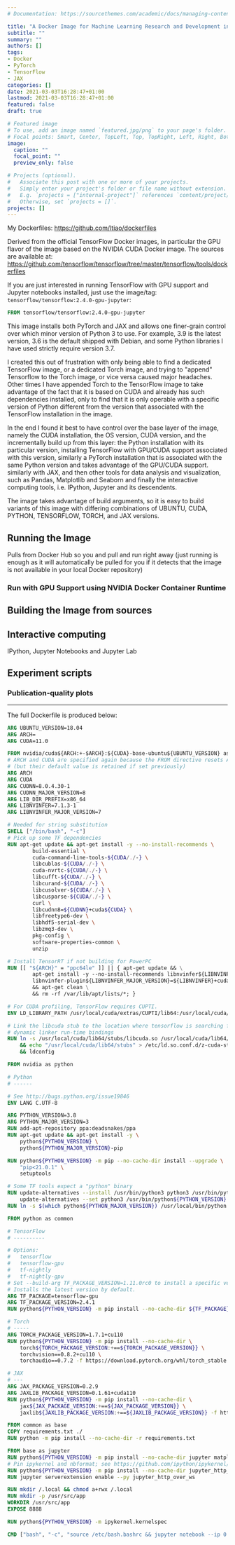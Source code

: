 ```yaml
---
# Documentation: https://sourcethemes.com/academic/docs/managing-content/

title: "A Docker Image for Machine Learning Research and Development in PyTorch, JAX and TensorFlow"
subtitle: ""
summary: ""
authors: []
tags:
- Docker
- PyTorch
- TensorFlow
- JAX
categories: []
date: 2021-03-03T16:28:47+01:00
lastmod: 2021-03-03T16:28:47+01:00
featured: false
draft: true

# Featured image
# To use, add an image named `featured.jpg/png` to your page's folder.
# Focal points: Smart, Center, TopLeft, Top, TopRight, Left, Right, BottomLeft, Bottom, BottomRight.
image:
  caption: ""
  focal_point: ""
  preview_only: false

# Projects (optional).
#   Associate this post with one or more of your projects.
#   Simply enter your project's folder or file name without extension.
#   E.g. `projects = ["internal-project"]` references `content/project/deep-learning/index.md`.
#   Otherwise, set `projects = []`.
projects: []
---
```


My Dockerfiles: https://github.com/ltiao/dockerfiles

Derived from the official TensorFlow Docker images, in particular the GPU 
flavor of the image based on the NVIDIA CUDA Docker image.
The sources are available at: https://github.com/tensorflow/tensorflow/tree/master/tensorflow/tools/dockerfiles

If you are just interested in running TensorFlow with GPU support and Jupyter 
notebooks installed, just use the image/tag: `tensorflow/tensorflow:2.4.0-gpu-jupyter`:

```dockerfile
FROM tensorflow/tensorflow:2.4.0-gpu-jupyter
```

This image installs both PyTorch and JAX and allows one finer-grain control 
over which minor version of Python 3 to use. For example, 3.9 is the latest 
version, 3.6 is the default shipped with Debian, and some Python libraries I
have used strictly require version 3.7.

I created this out of frustration with only being able to find a dedicated 
TensorFlow image, or a dedicated Torch image, and trying to "append" Tensorflow
to the Torch image, or vice versa caused major headaches. Other times I have
appended Torch to the TensorFlow image to take advantage of the fact that it
is based on CUDA and already has such dependencies installed, only to find that
it is only operable with a specific version of Python different from the version
that associated with the TensorFlow installation in the image.

In the end I found it best to have control over the base layer of the image, 
namely the CUDA installation, the OS version, CUDA version, and the incrementally build up from this layer:
the Python installation with its particular version, installing TensorFlow with
GPU/CUDA support associated with this version, similarly a PyTorch installation
that is associated with the same Python version and takes advantage of the GPU/CUDA support.
similarly with JAX, and then other tools for data analysis and visualization,
such as Pandas, Matplotlib and Seaborn and finally the interactive computing tools,
i.e. IPython, Jupyter and its descendents.

The image takes advantage of build arguments, so it is easy to build variants of
this image with differing combinations of UBUNTU, CUDA, PYTHON, TENSORFLOW, 
TORCH, and JAX versions.

## Running the Image 

Pulls from Docker Hub so you and pull and run right away (just running is 
enough as it will automatically be pulled for you if it detects that the image 
is not available in your local Docker repository)

### Run with GPU Support using NVIDIA Docker Container Runtime

## Building the Image from sources


## Interactive computing

IPython, Jupyter Notebooks and Jupyter Lab

## Experiment scripts

### Publication-quality plots

---

The full Dockerfile is produced below:

```dockerfile
ARG UBUNTU_VERSION=18.04
ARG ARCH=
ARG CUDA=11.0

FROM nvidia/cuda${ARCH:+-$ARCH}:${CUDA}-base-ubuntu${UBUNTU_VERSION} as nvidia
# ARCH and CUDA are specified again because the FROM directive resets ARGs
# (but their default value is retained if set previously)
ARG ARCH
ARG CUDA
ARG CUDNN=8.0.4.30-1
ARG CUDNN_MAJOR_VERSION=8
ARG LIB_DIR_PREFIX=x86_64
ARG LIBNVINFER=7.1.3-1
ARG LIBNVINFER_MAJOR_VERSION=7

# Needed for string substitution
SHELL ["/bin/bash", "-c"]
# Pick up some TF dependencies
RUN apt-get update && apt-get install -y --no-install-recommends \
        build-essential \
        cuda-command-line-tools-${CUDA/./-} \
        libcublas-${CUDA/./-} \
        cuda-nvrtc-${CUDA/./-} \
        libcufft-${CUDA/./-} \
        libcurand-${CUDA/./-} \
        libcusolver-${CUDA/./-} \
        libcusparse-${CUDA/./-} \
        curl \
        libcudnn8=${CUDNN}+cuda${CUDA} \
        libfreetype6-dev \
        libhdf5-serial-dev \
        libzmq3-dev \
        pkg-config \
        software-properties-common \
        unzip

# Install TensorRT if not building for PowerPC
RUN [[ "${ARCH}" = "ppc64le" ]] || { apt-get update && \
        apt-get install -y --no-install-recommends libnvinfer${LIBNVINFER_MAJOR_VERSION}=${LIBNVINFER}+cuda${CUDA} \
        libnvinfer-plugin${LIBNVINFER_MAJOR_VERSION}=${LIBNVINFER}+cuda${CUDA} \
        && apt-get clean \
        && rm -rf /var/lib/apt/lists/*; }

# For CUDA profiling, TensorFlow requires CUPTI.
ENV LD_LIBRARY_PATH /usr/local/cuda/extras/CUPTI/lib64:/usr/local/cuda/lib64:$LD_LIBRARY_PATH

# Link the libcuda stub to the location where tensorflow is searching for it and reconfigure
# dynamic linker run-time bindings
RUN ln -s /usr/local/cuda/lib64/stubs/libcuda.so /usr/local/cuda/lib64/stubs/libcuda.so.1 \
    && echo "/usr/local/cuda/lib64/stubs" > /etc/ld.so.conf.d/z-cuda-stubs.conf \
    && ldconfig

FROM nvidia as python

# Python
# ------

# See http://bugs.python.org/issue19846
ENV LANG C.UTF-8

ARG PYTHON_VERSION=3.8
ARG PYTHON_MAJOR_VERSION=3
RUN add-apt-repository ppa:deadsnakes/ppa
RUN apt-get update && apt-get install -y \
    python${PYTHON_VERSION} \
    python${PYTHON_MAJOR_VERSION}-pip

RUN python${PYTHON_VERSION} -m pip --no-cache-dir install --upgrade \
    "pip<21.0.1" \
    setuptools

# Some TF tools expect a "python" binary
RUN update-alternatives --install /usr/bin/python3 python3 /usr/bin/python${PYTHON_VERSION} 1 && \
    update-alternatives --set python3 /usr/bin/python${PYTHON_VERSION}
RUN ln -s $(which python${PYTHON_MAJOR_VERSION}) /usr/local/bin/python

FROM python as common

# TensorFlow
# ----------

# Options:
#   tensorflow
#   tensorflow-gpu
#   tf-nightly
#   tf-nightly-gpu
# Set --build-arg TF_PACKAGE_VERSION=1.11.0rc0 to install a specific version.
# Installs the latest version by default.
ARG TF_PACKAGE=tensorflow-gpu
ARG TF_PACKAGE_VERSION=2.4.1
RUN python${PYTHON_VERSION} -m pip install --no-cache-dir ${TF_PACKAGE}${TF_PACKAGE_VERSION:+==${TF_PACKAGE_VERSION}}

# Torch
# -----
ARG TORCH_PACKAGE_VERSION=1.7.1+cu110
RUN python${PYTHON_VERSION} -m pip install --no-cache-dir \
    torch${TORCH_PACKAGE_VERSION:+==${TORCH_PACKAGE_VERSION}} \
    torchvision==0.8.2+cu110 \
    torchaudio==0.7.2 -f https://download.pytorch.org/whl/torch_stable.html

# JAX
# ---
ARG JAX_PACKAGE_VERSION=0.2.9
ARG JAXLIB_PACKAGE_VERSION=0.1.61+cuda110
RUN python${PYTHON_VERSION} -m pip install --no-cache-dir \
    jax${JAX_PACKAGE_VERSION:+==${JAX_PACKAGE_VERSION}} \
    jaxlib${JAXLIB_PACKAGE_VERSION:+==${JAXLIB_PACKAGE_VERSION}} -f https://storage.googleapis.com/jax-releases/jax_releases.html

FROM common as base
COPY requirements.txt ./
RUN python -m pip install --no-cache-dir -r requirements.txt

FROM base as jupyter
RUN python${PYTHON_VERSION} -m pip install --no-cache-dir jupyter matplotlib
# Pin ipykernel and nbformat; see https://github.com/ipython/ipykernel/issues/422
RUN python${PYTHON_VERSION} -m pip install --no-cache-dir jupyter_http_over_ws ipykernel==5.1.1 nbformat==4.4.0
RUN jupyter serverextension enable --py jupyter_http_over_ws

RUN mkdir /.local && chmod a+rwx /.local
RUN mkdir -p /usr/src/app
WORKDIR /usr/src/app
EXPOSE 8888

RUN python${PYTHON_VERSION} -m ipykernel.kernelspec

CMD ["bash", "-c", "source /etc/bash.bashrc && jupyter notebook --ip 0.0.0.0 --no-browser --allow-root"]
```

